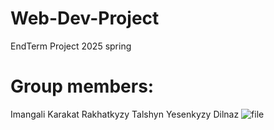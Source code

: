 # Web-Dev-Project
EndTerm Project 2025 spring
# Group members:
Imangali Karakat
Rakhatkyzy Talshyn
Yesenkyzy Dilnaz
![file](https://github.com/user-attachments/assets/0f0d9820-ce3e-449d-87cd-336d564ba3c5)

